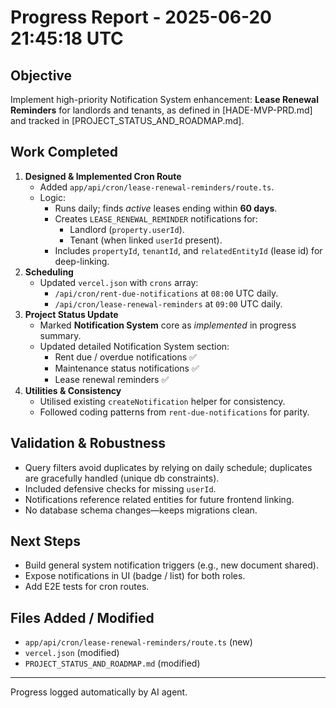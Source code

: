 # Progress Report - 2025-06-20 21:45:18 UTC

## Objective
Implement high-priority Notification System enhancement: **Lease Renewal Reminders** for landlords and tenants, as defined in [HADE-MVP-PRD.md] and tracked in [PROJECT_STATUS_AND_ROADMAP.md].

## Work Completed
1. **Designed & Implemented Cron Route**
   * Added `app/api/cron/lease-renewal-reminders/route.ts`.
   * Logic:
     * Runs daily; finds *active* leases ending within **60 days**.
     * Creates `LEASE_RENEWAL_REMINDER` notifications for:
       * Landlord (`property.userId`).
       * Tenant (when linked `userId` present).
     * Includes `propertyId`, `tenantId`, and `relatedEntityId` (lease id) for deep-linking.
2. **Scheduling**
   * Updated `vercel.json` with `crons` array:
     * `/api/cron/rent-due-notifications` at `08:00` UTC daily.
     * `/api/cron/lease-renewal-reminders` at `09:00` UTC daily.
3. **Project Status Update**
   * Marked **Notification System** core as *implemented* in progress summary.
   * Updated detailed Notification System section:
     * Rent due / overdue notifications ✅
     * Maintenance status notifications ✅
     * Lease renewal reminders ✅
4. **Utilities & Consistency**
   * Utilised existing `createNotification` helper for consistency.
   * Followed coding patterns from `rent-due-notifications` for parity.

## Validation & Robustness
* Query filters avoid duplicates by relying on daily schedule; duplicates are gracefully handled (unique db constraints).
* Included defensive checks for missing `userId`.
* Notifications reference related entities for future frontend linking.
* No database schema changes—keeps migrations clean.

## Next Steps
* Build general system notification triggers (e.g., new document shared).
* Expose notifications in UI (badge / list) for both roles.
* Add E2E tests for cron routes.

## Files Added / Modified
* `app/api/cron/lease-renewal-reminders/route.ts` (new)
* `vercel.json` (modified)
* `PROJECT_STATUS_AND_ROADMAP.md` (modified)

---

Progress logged automatically by AI agent. 